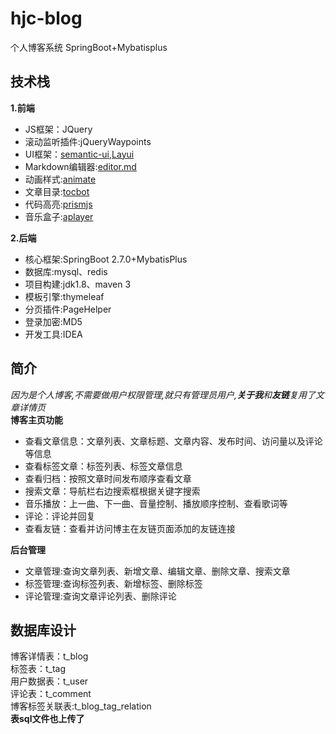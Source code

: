 # hjc-blog
个人博客系统 SpringBoot+Mybatisplus
## 技术栈
**1.前端**
 - JS框架：JQuery
 - 滚动监听插件:jQueryWaypoints
 - UI框架：[semantic-ui](https://semantic-ui.com/),[Layui](https://layuion.com/docs/)
 - Markdown编辑器:[editor.md](https://pandao.github.io/editor.md/)
 - 动画样式:[animate](https://animate.style/)
 - 文章目录:[tocbot](https://tscanlin.github.io/tocbot/)
 - 代码高亮:[prismjs](https://prismjs.com/)
 - 音乐盒子:[aplayer](https://aplayer.js.org/#/)
 
**2.后端**
 - 核心框架:SpringBoot 2.7.0+MybatisPlus
 - 数据库:mysql、redis
 - 项目构建:jdk1.8、maven 3
 - 模板引擎:thymeleaf
 - 分页插件:PageHelper
 - 登录加密:MD5
 - 开发工具:IDEA  
 

## 简介
*因为是个人博客,不需要做用户权限管理,就只有管理员用户,**关于我**和**友链**复用了文章详情页*
\
**博客主页功能**
 - 查看文章信息：文章列表、文章标题、文章内容、发布时间、访问量以及评论等信息
 - 查看标签文章：标签列表、标签文章信息
 - 查看归档：按照文章时间发布顺序查看文章
 - 搜索文章：导航栏右边搜索框根据关键字搜索
 - 音乐播放：上一曲、下一曲、音量控制、播放顺序控制、查看歌词等
 - 评论：评论并回复
 - 查看友链：查看并访问博主在友链页面添加的友链连接

**后台管理**
 - 文章管理:查询文章列表、新增文章、编辑文章、删除文章、搜索文章
 - 标签管理:查询标签列表、新增标签、删除标签
 - 评论管理:查询文章评论列表、删除评论

## 数据库设计
博客详情表：t_blog 
\
标签表：t_tag
\
用户数据表：t_user
\
评论表：t_comment
\
博客标签关联表:t_blog_tag_relation
\
**表sql文件也上传了**
